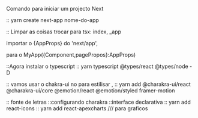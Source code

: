 Comando para iniciar um projecto Next

:: yarn create next-app nome-do-app

:: Limpar as coisas trocar para tsx: index, _app

importar o {AppProps} do 'next/app',

para o MyApp({Component,pagePropos}:AppProps)

::Agora instalar o typescript 
:: yarn typescript @types/react @types/node -D

:: vamos usar o chakra-ui no para estilisar ,
:: yarn add @charakra-ui/react @charakra-ui/core @emotion/react @emotion/styled framer-motion 

:: fonte de letras
::configurando charakra
::interface declarativa
:: yarn add react-icons
:: yarn add  react-apexcharts /// para graficos